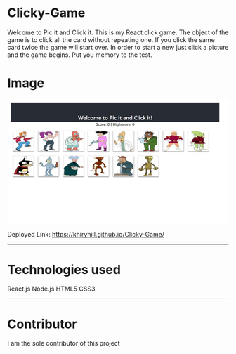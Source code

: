 # Clicky-Game
Welcome to Pic it and Click it. 
This is my React click game. The object of the game is to click all the card without repeating one. If you click the same card twice the game will start over. In order to start a new just click a picture and the game begins. Put you memory to the test.

# Image

<img src="./image/Untitled&#32;presentation&#32;(3).jpg"></img>

Deployed Link: https://khiryhill.github.io/Clicky-Game/
______________________________________________________________________

# Technologies used
React.js
Node.js
HTML5
CSS3

______________________________________________________________________
# Contributor
I am the sole contributor of this project